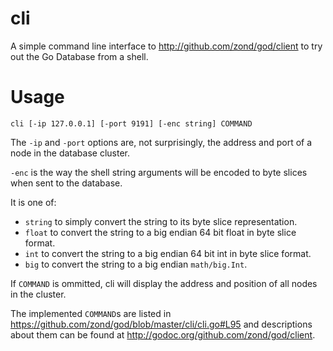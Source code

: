 cli
===

A simple command line interface to http://github.com/zond/god/client to try out the Go Database from a shell.

# Usage

    cli [-ip 127.0.0.1] [-port 9191] [-enc string] COMMAND

The `-ip` and `-port` options are, not surprisingly, the address and port of a node in the database cluster.

`-enc` is the way the shell string arguments will be encoded to byte slices when sent to the database.

It is one of:

* `string` to simply convert the string to its byte slice representation.
* `float` to convert the string to a big endian 64 bit float in byte slice format.
* `int` to convert the string to a big endian 64 bit int in byte slice format.
* `big` to convert the string to a big endian `math/big.Int`.

If `COMMAND` is ommitted, cli will display the address and position of all nodes in the cluster.

The implemented `COMMAND`s are listed in https://github.com/zond/god/blob/master/cli/cli.go#L95 and descriptions about them can be found at http://godoc.org/github.com/zond/god/client.
